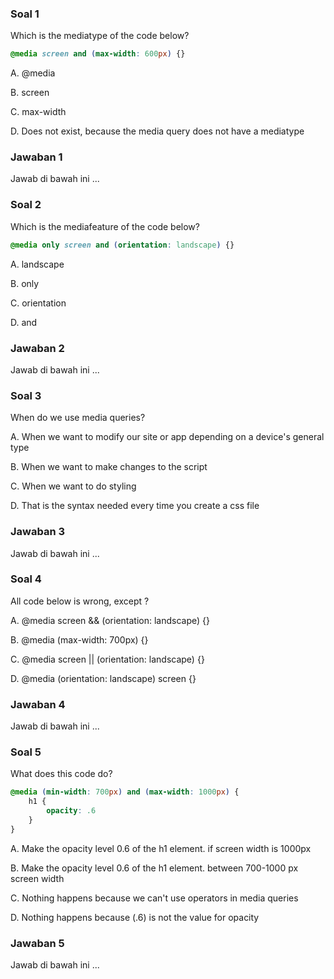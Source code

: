 ### Soal 1
Which is the mediatype of the code below?
```css
@media screen and (max-width: 600px) {}
```

A. @media

B. screen

C. max-width

D. Does not exist, because the media query does not have a mediatype
### Jawaban 1
Jawab di bawah ini
...

### Soal 2
Which is the mediafeature of the code below?
```css
@media only screen and (orientation: landscape) {}
```

A. landscape

B. only

C. orientation

D. and
### Jawaban 2
Jawab di bawah ini
...

### Soal 3
When do we use media queries?

A. When we want to modify our site or app depending on a device's general type

B. When we want to make changes to the script

C. When we want to do styling

D. That is the syntax needed every time you create a css file
### Jawaban 3
Jawab di bawah ini
...

### Soal 4
All code below is wrong, except ?

A. @media screen && (orientation: landscape) {}

B. @media (max-width: 700px) {}

C. @media screen || (orientation: landscape) {}

D. @media (orientation: landscape) screen {}
### Jawaban 4
Jawab di bawah ini
...

### Soal 5
What does this code do?
```css
@media (min-width: 700px) and (max-width: 1000px) {
    h1 {
        opacity: .6
    }
}
```

A. Make the opacity level 0.6 of the h1 element. if screen width is 1000px

B. Make the opacity level 0.6 of the h1 element. between 700-1000 px screen width

C. Nothing happens because we can't use operators in media queries

D. Nothing happens because (.6) is not the value for opacity
### Jawaban 5
Jawab di bawah ini
...